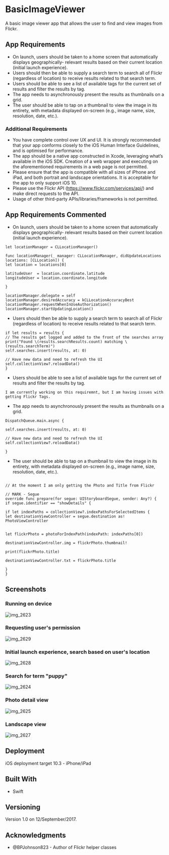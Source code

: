 # BasicImageViewer

A basic image viewer app that allows the user to find and view images from Flickr.

## App Requirements

* On launch, users should be taken to a home screen that automatically displays geographically- relevant results based on their current location (initial launch experience).
* Users should then be able to supply a search term to search all of Flickr (regardless of location) to receive results related to that search term.
* Users should be able to see a list of available tags for the current set of results and filter the results by tag.
* The app needs to asynchronously present the results as thumbnails on a grid.
* The user should be able to tap on a thumbnail to view the image in its entirety, with metadata
displayed on-screen (e.g., image name, size, resolution, date, etc.).

### Additional Requirements

* You have complete control over UX and UI. It is strongly recommended that your app conforms closely to the iOS Human Interface Guidelines, and is optimised for performance.
* The app should be a native app constructed in Xcode, leveraging what’s available in the iOS SDK. Creation of a web wrapper and executing on the aforementioned requirements in a web page is not permitted.
* Please ensure that the app is compatible with all sizes of iPhone and iPad, and both portrait and landscape orientations. It is acceptable for the app to only support iOS 10.
* Please use the Flickr API (https://www.flickr.com/services/api/) and make direct requests to the API.
* Usage of other third-party APIs/libraries/frameworks is not permitted.


## App Requirements Commented

* On launch, users should be taken to a home screen that automatically displays geographically- relevant results based on their current location (initial launch experience).

```
let locationManager = CLLocationManager()

func locationManager(_ manager: CLLocationManager, didUpdateLocations locations: [CLLocation]) {
let location = locations[0]

latitudeUser  = location.coordinate.latitude
longitudeUser = location.coordinate.longitude

}

locationManager.delegate = self
locationManager.desiredAccuracy = kCLLocationAccuracyBest
locationManager.requestWhenInUseAuthorization()
locationManager.startUpdatingLocation()
```

* Users should then be able to supply a search term to search all of Flickr (regardless of location) to receive results related to that search term.
```
if let results = results {
// The results get logged and added to the front of the searches array
print("Found \(results.searchResults.count) matching \(results.searchTerm)")
self.searches.insert(results, at: 0)

// Have new data and need to refresh the UI
self.collectionView?.reloadData()
}

```
* Users should be able to see a list of available tags for the current set of results and filter the results by tag.

```
I am currently working on this requiremnt, but I am having issues with getting Flickr Tags.
```
* The app needs to asynchronously present the results as thumbnails on a grid.

```
DispatchQueue.main.async {

self.searches.insert(results, at: 0)

// Have new data and need to refresh the UI
self.collectionView?.reloadData()

}

```
* The user should be able to tap on a thumbnail to view the image in its entirety, with metadata
displayed on-screen (e.g., image name, size, resolution, date, etc.).

```

// At the moment I am only getting the Photo and Title from Flickr

// MARK - Segue
override func prepare(for segue: UIStoryboardSegue, sender: Any?) {
if segue.identifier == "showDetails" {

if let indexPaths = collectionView?.indexPathsForSelectedItems {
let destinationViewController = segue.destination as! PhotoViewController


let flickrPhoto = photoForIndexPath(indexPath: indexPaths[0])

destinationViewController.img = flickrPhoto.thumbnail!

print(flickrPhoto.title)

destinationViewController.txt = flickrPhoto.title

}
}
```

## Screenshots

### Running on device
![img_2623](https://user-images.githubusercontent.com/8085864/30360473-2986cb60-9884-11e7-8ad0-265aebf0c077.jpg)

### Requesting user's permission
![img_2629](https://user-images.githubusercontent.com/8085864/30360851-6a644f02-9886-11e7-834e-92adbdeb25a1.jpg)

### Initial launch experience, search based on user's location
![img_2628](https://user-images.githubusercontent.com/8085864/30360745-b905b610-9885-11e7-8852-bc8329534306.jpg)

### Search for term "puppy"
![img_2624](https://user-images.githubusercontent.com/8085864/30360475-2be40ee0-9884-11e7-944a-e2a81bb304f7.jpg)

### Photo detail view
![img_2625](https://user-images.githubusercontent.com/8085864/30360479-2eaca72c-9884-11e7-887c-a8e63301fa9b.jpg)

### Landscape view
![img_2627](https://user-images.githubusercontent.com/8085864/30360855-6bf76ac0-9886-11e7-8dc1-5c5ddda04e32.jpg)

## Deployment

iOS deployment target 10.3 - iPhone/iPad

## Built With

* Swift


## Versioning

Version 1.0 on 12/September/2017. 


## Acknowledgments

* @BPJohnson823 - Author of Flickr helper classes

